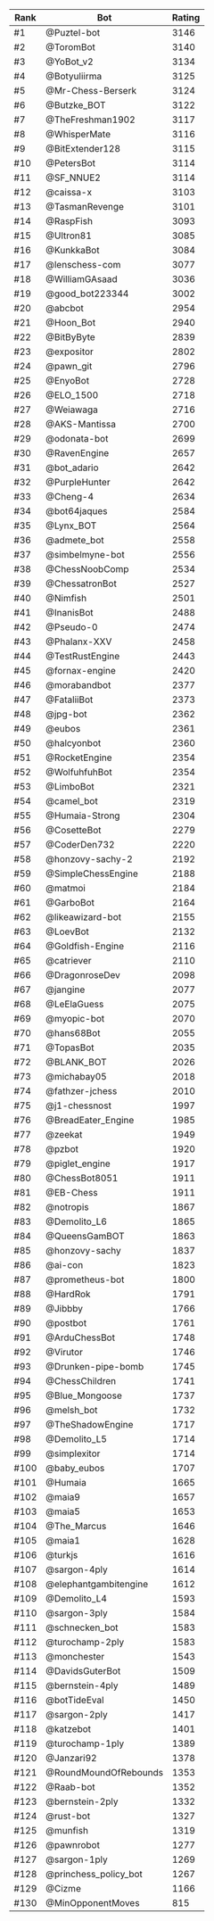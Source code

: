 Rank|Bot|Rating
---|---|---
#1|@Puztel-bot|3146
#2|@ToromBot|3140
#3|@YoBot_v2|3134
#4|@Botyuliirma|3125
#5|@Mr-Chess-Berserk|3124
#6|@Butzke_BOT|3122
#7|@TheFreshman1902|3117
#8|@WhisperMate|3116
#9|@BitExtender128|3115
#10|@PetersBot|3114
#11|@SF_NNUE2|3114
#12|@caissa-x|3103
#13|@TasmanRevenge|3101
#14|@RaspFish|3093
#15|@Ultron81|3085
#16|@KunkkaBot|3084
#17|@lenschess-com|3077
#18|@WilliamGAsaad|3036
#19|@good_bot223344|3002
#20|@abcbot|2954
#21|@Hoon_Bot|2940
#22|@BitByByte|2839
#23|@expositor|2802
#24|@pawn_git|2796
#25|@EnyoBot|2728
#26|@ELO_1500|2718
#27|@Weiawaga|2716
#28|@AKS-Mantissa|2700
#29|@odonata-bot|2699
#30|@RavenEngine|2657
#31|@bot_adario|2642
#32|@PurpleHunter|2642
#33|@Cheng-4|2634
#34|@bot64jaques|2584
#35|@Lynx_BOT|2564
#36|@admete_bot|2558
#37|@simbelmyne-bot|2556
#38|@ChessNoobComp|2534
#39|@ChessatronBot|2527
#40|@Nimfish|2501
#41|@InanisBot|2488
#42|@Pseudo-0|2474
#43|@Phalanx-XXV|2458
#44|@TestRustEngine|2443
#45|@fornax-engine|2420
#46|@morabandbot|2377
#47|@FataliiBot|2373
#48|@jpg-bot|2362
#49|@eubos|2361
#50|@halcyonbot|2360
#51|@RocketEngine|2354
#52|@WolfuhfuhBot|2354
#53|@LimboBot|2321
#54|@camel_bot|2319
#55|@Humaia-Strong|2304
#56|@CosetteBot|2279
#57|@CoderDen732|2220
#58|@honzovy-sachy-2|2192
#59|@SimpleChessEngine|2188
#60|@matmoi|2184
#61|@GarboBot|2164
#62|@likeawizard-bot|2155
#63|@LoevBot|2132
#64|@Goldfish-Engine|2116
#65|@catriever|2110
#66|@DragonroseDev|2098
#67|@jangine|2077
#68|@LeElaGuess|2075
#69|@myopic-bot|2070
#70|@hans68Bot|2055
#71|@TopasBot|2035
#72|@BLANK_BOT|2026
#73|@michabay05|2018
#74|@fathzer-jchess|2010
#75|@j1-chessnost|1997
#76|@BreadEater_Engine|1985
#77|@zeekat|1949
#78|@pzbot|1920
#79|@piglet_engine|1917
#80|@ChessBot8051|1911
#81|@EB-Chess|1911
#82|@notropis|1867
#83|@Demolito_L6|1865
#84|@QueensGamBOT|1863
#85|@honzovy-sachy|1837
#86|@ai-con|1823
#87|@prometheus-bot|1800
#88|@HardRok|1791
#89|@Jibbby|1766
#90|@postbot|1761
#91|@ArduChessBot|1748
#92|@Virutor|1746
#93|@Drunken-pipe-bomb|1745
#94|@ChessChildren|1741
#95|@Blue_Mongoose|1737
#96|@melsh_bot|1732
#97|@TheShadowEngine|1717
#98|@Demolito_L5|1714
#99|@simplexitor|1714
#100|@baby_eubos|1707
#101|@Humaia|1665
#102|@maia9|1657
#103|@maia5|1653
#104|@The_Marcus|1646
#105|@maia1|1628
#106|@turkjs|1616
#107|@sargon-4ply|1614
#108|@elephantgambitengine|1612
#109|@Demolito_L4|1593
#110|@sargon-3ply|1584
#111|@schnecken_bot|1583
#112|@turochamp-2ply|1583
#113|@monchester|1543
#114|@DavidsGuterBot|1509
#115|@bernstein-4ply|1489
#116|@botTideEval|1450
#117|@sargon-2ply|1417
#118|@katzebot|1401
#119|@turochamp-1ply|1389
#120|@Janzari92|1378
#121|@RoundMoundOfRebounds|1353
#122|@Raab-bot|1352
#123|@bernstein-2ply|1332
#124|@rust-bot|1327
#125|@munfish|1319
#126|@pawnrobot|1277
#127|@sargon-1ply|1269
#128|@princhess_policy_bot|1267
#129|@Cizme|1166
#130|@MinOpponentMoves|815
